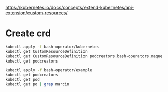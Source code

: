 https://kubernetes.io/docs/concepts/extend-kubernetes/api-extension/custom-resources/

# Create crd

```sh
kubectl apply -f bash-operator/kubernetes
kubectl get CustomResourceDefinition
kubectl get CustomResourceDefinition podcreators.bash-operators.maque
kubectl get podcreators
```

```sh
kubectl apply -f bash-operator/example
kubectl get podcreators
kubectl get pod
kubectl get po | grep marcin
```